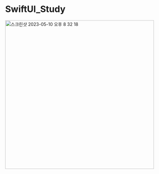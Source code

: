 # SwiftUI_Study
<img width="477" alt="스크린샷 2023-05-10 오후 8 32 18" src="https://github.com/JeongAYoo/SwiftUI_Study/assets/26922015/b782a070-d504-40d8-9227-3486661faca8">
